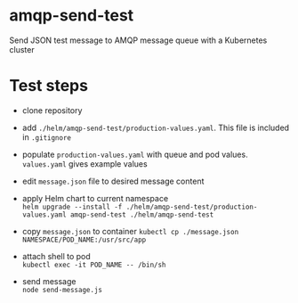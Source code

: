 # amqp-send-test
Send JSON test message to AMQP message queue with a Kubernetes cluster

# Test steps
- clone repository
  
- add `./helm/amqp-send-test/production-values.yaml`. This file is included in `.gitignore`
  
- populate `production-values.yaml` with queue and pod values. `values.yaml` gives example values

- edit `message.json` file to desired message content
  
- apply Helm chart to current namespace  
  `helm upgrade --install -f ./helm/amqp-send-test/production-values.yaml amqp-send-test ./helm/amqp-send-test`

- copy `message.json` to container
  `kubectl cp ./message.json NAMESPACE/POD_NAME:/usr/src/app`
  
- attach shell to pod  
  `kubectl exec -it POD_NAME -- /bin/sh`

- send message  
  `node send-message.js`
